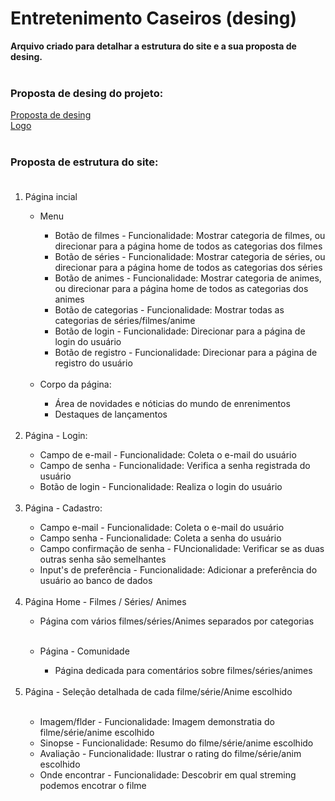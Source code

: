 # Entretenimento Caseiros (desing)
**Arquivo criado para detalhar a estrutura do site e a sua proposta de desing.** <br><br>
### Proposta de desing do projeto:

[Proposta de desing](https://www.figma.com/proto/07aqGOk6RH4HxErjOw9nW1/Entretenimentos-caseiros?node-id=0-1&node-type=canvas&t=qeicDjBBeWl88PqL-0&scaling=min-zoom&content-scaling=fixed&page-id=0%3A1)<br>
[Logo](https://www.canva.com/design/DAGPuShGu-s/H7f4k3evLCfbBlz99stb5w/edit?utm_content=DAGPuShGu-s&utm_campaign=designshare&utm_medium=link2&utm_source=sharebutton)
<br><br>
### Proposta de estrutura do site: <br><br>
<ol>
<li>Página incial</li>
  <ul>
    <li>Menu</li>
      <ul>
        <li>Botão de filmes - Funcionalidade: Mostrar categoria de filmes, ou direcionar para a página home de todos as categorias dos filmes</li>
        <li>Botão de séries - Funcionalidade: Mostrar categoria de séries, ou direcionar para a página home de todos as categorias dos séries</li>
        <li>Botão de animes - Funcionalidade: Mostrar categoria de animes, ou direcionar para a página home de todos as categorias dos animes</li>
        <li>Botão de categorias - Funcionalidade: Mostrar todas as categorias de séries/filmes/anime</li>
        <li>Botão de login - Funcionalidade: Direcionar para a página de login do usuário</li>
        <li>Botão de registro - Funcionalidade: Direcionar para a página de registro do usuário</li>
      </ul><br>
    <li>Corpo da página:</li>
      <ul>
        <li>Área de novidades e nóticias do mundo de enrenimentos</li>
        <li>Destaques de lançamentos</li>
      </ul><br>
  </ul>
  <li>Página - Login:</li>
    <ul>
      <li>Campo de e-mail - Funcionalidade: Coleta o e-mail do usuário</li>
      <li>Campo de senha - Funcionalidade: Verifica a senha registrada do usuário</li>
      <li>Botão de login - Funcionalidade: Realiza o login do usuário</li>
    </ul><br>
  <li>Página - Cadastro:</li>
    <ul>
      <li>Campo e-mail - Funcionalidade: Coleta o e-mail do usuário</li>
      <li>Campo senha - Funcionalidade: Coleta a senha do usuário</li>
      <li>Campo confirmação de senha - FUncionalidade: Verificar se as duas outras senha são semelhantes</li>
      <li>Input's de preferência - Funcionalidade: Adicionar a preferência do usuário ao banco de dados</li>
    </ul><br>
  <li>Página Home - Filmes / Séries/ Animes</li>
    <ul>
      <li>Página com vários filmes/séries/Animes separados por categorias</li>
    </ul>
  <ul><br>
    <li>Página - Comunidade</li>
      <ul>
        <li>Página dedicada para comentários sobre filmes/séries/animes</li>
      </ul>
  </ul>
  <br>
  <li>Página - Seleção detalhada de cada filme/série/Anime escolhido </li><br>
    <ul>
      <li>Imagem/flder - Funcionalidade: Imagem demonstratia do filme/série/anime escolhido</li>
      <li>Sinopse - Funcionalidade: Resumo do filme/série/anime escolhido</li>
      <li>Avaliação - Funcionalidade: Ilustrar o rating do filme/série/anim escolhido</li>
      <li>Onde encontrar - Funcionalidade: Descobrir em qual streming podemos encotrar o filme</li>
    </ul>
</ol>
